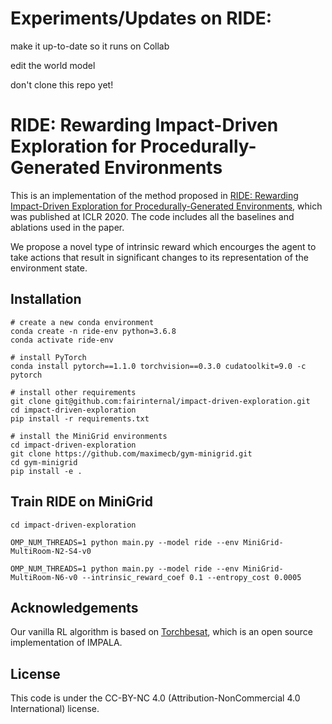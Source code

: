 # Experiments/Updates on RIDE:

make it up-to-date so it runs on Collab

edit the world model 

don't clone this repo yet!



# RIDE: Rewarding Impact-Driven Exploration for Procedurally-Generated Environments

This is an implementation of the method proposed in <a href="https://openreview.net/pdf?id=rkg-TJBFPB">RIDE: Rewarding Impact-Driven Exploration for Procedurally-Generated Environments</a>, which was published at ICLR 2020. The code includes all the baselines and ablations used in the paper. 

We propose a novel type of intrinsic reward which encourges the agent to take actions that result in significant changes to its representation of the environment state.

## Installation

```
# create a new conda environment
conda create -n ride-env python=3.6.8
conda activate ride-env 

# install PyTorch 
conda install pytorch==1.1.0 torchvision==0.3.0 cudatoolkit=9.0 -c pytorch

# install other requirements
git clone git@github.com:fairinternal/impact-driven-exploration.git
cd impact-driven-exploration
pip install -r requirements.txt

# install the MiniGrid environments 
cd impact-driven-exploration
git clone https://github.com/maximecb/gym-minigrid.git
cd gym-minigrid
pip install -e .
```

## Train RIDE on MiniGrid
```
cd impact-driven-exploration

OMP_NUM_THREADS=1 python main.py --model ride --env MiniGrid-MultiRoom-N2-S4-v0

OMP_NUM_THREADS=1 python main.py --model ride --env MiniGrid-MultiRoom-N6-v0 --intrinsic_reward_coef 0.1 --entropy_cost 0.0005
```

## Acknowledgements
Our vanilla RL algorithm is based on [Torchbesat](https://github.com/facebookresearch/torchbeast), which is an open source implementation of IMPALA.

## License
This code is under the CC-BY-NC 4.0 (Attribution-NonCommercial 4.0 International) license.
